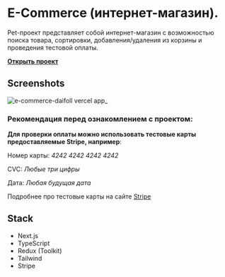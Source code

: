 # E-Commerce (интернет-магазин).
Pet-проект представляет собой интернет-магазин с возможностью поиска товара, сортировки, добавления/удаления из корзины и проведения тестовой оплаты.

**[Открыть проект](e-commerce-daifoll.vercel.app)**

## Screenshots
![e-commerce-daifoll vercel app_](https://user-images.githubusercontent.com/54538084/230060715-fd0f30b3-1e99-449a-b290-74b65fbc29f0.png)

### Рекомендация перед ознакомлением с проектом:

**Для проверки оплаты можно использовать тестовые карты предоставляемые Stripe, например**:

Номер карты: *4242 4242 4242 4242*

CVC: *Любые три цифры*

Дата: *Любая будущая дата*

Подробнее про тестовые карты на сайте <a href="https://stripe.com/docs/testing#cards" target="_blank">Stripe</a>

## Stack
* Next.js
* TypeScript
* Redux (Toolkit)
* Tailwind
* Stripe



